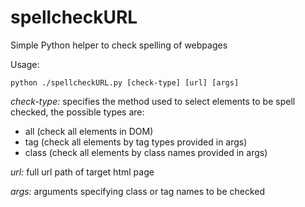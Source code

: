 spellcheckURL
=============

Simple Python helper to check spelling of webpages

Usage:
  
```unix
python ./spellcheckURL.py [check-type] [url] [args]
```

*check-type:* specifies the method used to select elements to be spell checked, the possible types are:
* all (check all elements in DOM)
* tag (check all elements by tag types provided in args)
* class (check all elements by class names provided in args)

*url:* full url path of target html page

*args:* arguments specifying class or tag names to be checked
